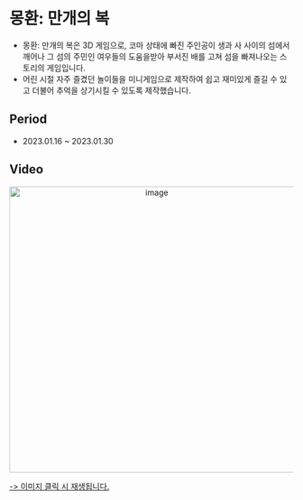 
# 몽환: 만개의 복
- 몽환: 만개의 복은 3D 게임으로, 코마 상태에 빠진 주인공이 생과 사 사이의 섬에서 깨어나 그 섬의 주민인 여우들의 도움을받아 부서진 배를 고쳐 섬을 빠져나오는 스토리의 게임입니다.
- 어린 시절 자주 즐겼던 놀이들을 미니게임으로 제작하여 쉽고 재미있게 즐길 수 있고 더불어 추억을 상기시킬 수 있도록 제작했습니다.

## Period
- 2023.01.16 ~ 2023.01.30
  
## Video
<p align="center">
  <a href="https://www.youtube.com/watch?v=QfZAXbv75Y0"><img width="507" alt="image" src="https://github.com/Sohyunnnn/Guru1_Unity/assets/108279922/5f634a9d-94b4-447d-b81f-6bebf2c8bf32">
</p>
-> 이미지 클릭 시 재생됩니다.
